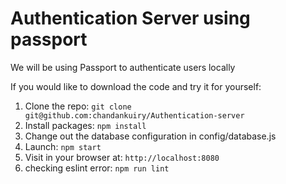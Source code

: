 # Authentication Server using passport

We will be using Passport to authenticate users locally


If you would like to download the code and try it for yourself:

1. Clone the repo: `git clone git@github.com:chandankuiry/Authentication-server`
2. Install packages: `npm install`
3. Change out the database configuration in config/database.js
5. Launch: `npm start`
6. Visit in your browser at: `http://localhost:8080`
7. checking eslint error: `npm run lint`


